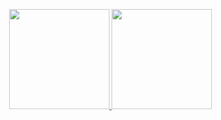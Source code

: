 <div align="center" display="flex" flex direction="row">
  <a href="https://github.com/Hulff">
  <img height="180em" src="https://github-readme-stats.vercel.app/api?username=Hulff&show_icons=true&theme=dark&include_all_commits=true&count_private=true"/>
  <img height="180em" src="https://github-readme-stats.vercel.app/api/top-langs/?username=Hulff&layout=compact&langs_count=7&theme=dark"/>
</div>
